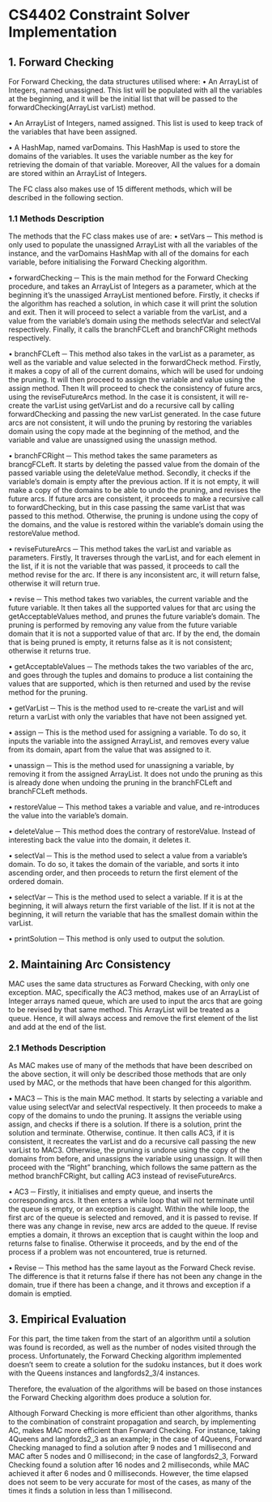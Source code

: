 # CS4402 Constraint Solver Implementation

## 1. Forward Checking

For Forward Checking, the data structures utilised where:
•	An ArrayList of Integers, named unassigned. This list will be populated with all the variables at the beginning, and it will be the initial list that will be passed to the forwardChecking(ArrayList<Integer> varList) method.	

•	An ArrayList of Integers, named assigned. This list is used to keep track of the variables that have been assigned.	

•	A HashMap, named varDomains. This HashMap is used to store the domains of the variables. It uses the variable number as the key for retrieving the domain of that variable. Moreover, All the values for a domain are stored within an ArrayList of Integers.

The FC class also makes use of 15 different methods, which will be described in the following section.

### 1.1 Methods Description

The methods that the FC class makes use of are:
•	setVars ─ This method is only used to populate the unassigned ArrayList with all the variables of the instance, and the varDomains HashMap with all of the domains for each variable, before initialising the Forward Checking algorithm.	

•	forwardChecking ─ This is the main method for the Forward Checking procedure, and takes an ArrayList of Integers as a parameter, which at the beginning it’s the unassiged ArrayList mentioned before. Firstly, it checks if the algorithm has reached a solution, in which case it will print the solution and exit. Then it will proceed to select a variable from the varList, and a value from the variable’s domain using the methods selectVar and selectVal respectively. Finally, it calls the branchFCLeft and branchFCRight methods respectively.	

•	branchFCLeft ─ This method also takes in the varList as a parameter, as well as the variable and value selected in the forwardCheck method. Firstly, it makes a copy of all of the current domains, which will be used for undoing the pruning. It will then proceed to assign the variable and value using the assign method. Then It will proceed to check the consistency of future arcs, using the reviseFutureArcs method. In the case it is consistent, it will re-create the varList using getVarList and do a recursive call by calling forwardChecking and passing the new varList generated. In the case future arcs are not consistent, it will undo the pruning by restoring the variables domain using the copy made at the beginning of the method, and the variable and value are unassigned using the unassign method.

•	branchFCRight ─ This method takes the same parameters as brancgFCLeft. It starts by deleting the passed value from the domain of the passed variable using the deleteValue method. Secondly, it checks if the variable’s domain is empty after the previous action. If it is not empty, it will make a copy of the domains to be able to undo the pruning, and revises the future arcs. If future arcs are consistent, it proceeds to make a recursive call to forwardChecking, but in this case passing the same varList that was passed to this method. Otherwise, the pruning is undone using the copy of the domains, and the value is restored within the variable’s domain using the restoreValue method.	

•	reviseFutureArcs ─ This method takes the varList and variable as parameters. Firstly, It traverses through the varList, and for each element in the list, if it is not the variable that was passed, it proceeds to call the method revise for the arc. If there is any inconsistent arc, it will return false, otherwise it will return true.	

•	revise ─ This method takes two variables, the current variable and the future variable. It then takes all the supported values for that arc using the getAcceptableValues method, and prunes the future variable’s domain. The pruning is performed by removing any value from the future variable domain that it is not a supported value of that arc. If by the end, the domain that is being pruned is empty, it returns false as it is not consistent; otherwise it returns true.	

•	getAcceptableValues ─ The methods takes the two variables of the arc, and goes through the tuples and domains to produce a list containing the values that are supported, which is then returned and used by the revise method for the pruning.

•	getVarList ─ This is the method used to re-create the varList and will return a varList with only the variables that have not been assigned yet.	

•	assign ─ This is the method used for assigning a variable. To do so, it inputs the variable into the assigned ArrayList, and removes every value from its domain, apart from the value that was assigned to it.	

•	unassign ─ This is the method used for unassigning a variable, by removing it from the assigned ArrayList. It does not undo the pruning as this is already done when undoing the pruning in the branchFCLeft and branchFCLeft methods.	

•	restoreValue ─ This method takes a variable and value, and re-introduces the value into the variable’s domain.

•	deleteValue ─ This method does the contrary of restoreValue. Instead of interesting back the value into the domain, it deletes it.	

•	selectVal ─ This is the method used to select a value from a variable’s domain. To do so, it takes the domain of the variable, and sorts it into ascending order, and then proceeds to return the first element of the ordered domain.	

•	selectVar ─ This is the method used to select a variable. If it is at the beginning, it will always return the first variable of the list. If it is not at the beginning, it will return the variable that has the smallest domain within the varList.	

•	printSolution ─ This method is only used to output the solution.

## 2. Maintaining Arc Consistency

MAC uses the same data structures as Forward Checking, with only one exception. MAC, specifically the AC3 method, makes use of an ArrayList of Integer arrays named queue, which are used to input the arcs that are going to be revised by that same method. This ArrayList will be treated as a queue. Hence, it will always access and remove the first element of the list and add at the end of the list.

### 2.1 Methods Description

As MAC makes use of many of the methods that have been described on the above section, it will only be described those methods that are only used by MAC, or the methods that have been changed for this algorithm.

•	MAC3 ─ This is the main MAC method. It starts by selecting a variable and value using selectVar and selectVal respectively. It then proceeds to make a copy of the domains to undo the pruning. It assigns the veriable using assign, and checks if there is a solution. If there is a solution, print the solution and terminate. Otherwise, continue. It then calls AC3, if it is consistent, it recreates the varList and do a recursive call passing the new varList to MAC3. Otherwise, the pruning is undone using the copy of the domains from before, and unassigns the variable using unassign. It will then proceed with the “Right” branching, which follows the same pattern as the method branchFCRight, but calling AC3 instead of reviseFutureArcs.	

•	AC3 ─ Firstly, it initialises and empty queue, and inserts the corresponding arcs. It then enters a while loop that will not terminate until the queue is empty, or an exception is caught. Within the while loop, the first arc of the queue is selected and removed, and it is passed to revise. If there was any change in revise, new arcs are added to the queue. If revise empties a domain, it throws an exception that is caught within the loop and returns false to finalise. Otherwise it proceeds, and by the end of the process if a problem was not encountered, true is returned.

•	Revise ─ This method has the same layout as the Forward Check revise. The difference is that it returns false if there has not been any change in the domain, true if there has been a change, and it throws and exception if a domain is emptied.

## 3. Empirical Evaluation

For this part, the time taken from the start of an algorithm until a solution was found is recorded, as well as the number of nodes visited through the process. Unfortunately, the Forward Checking algorithm implemented doesn’t seem to create a solution for the sudoku instances, but it does work with the Queens instances and langfords2_3/4 instances.

Therefore, the evaluation of the algorithms will be based on those instances the Forward Checking algorithm does produce a solution for. 

Although Forward Checking is more efficient than other algorithms, thanks to the combination of constraint propagation and search, by implementing AC, makes MAC more efficient than Forward Checking. For instance, taking 4Queens and langfords2_3 as an example; in the case of 4Queens, Forward Checking managed to find a solution after 9 nodes and 1 millisecond and MAC after 5 nodes and 0 millisecond; in the case of langfords2_3, Forward Checking found a solution after 16 nodes and 2 milliseconds, while MAC achieved it after 6 nodes and 0 milliseconds. However, the time elapsed does not seem to be very accurate for most of the cases, as many of the times it finds a solution in less than 1 millisecond. 

